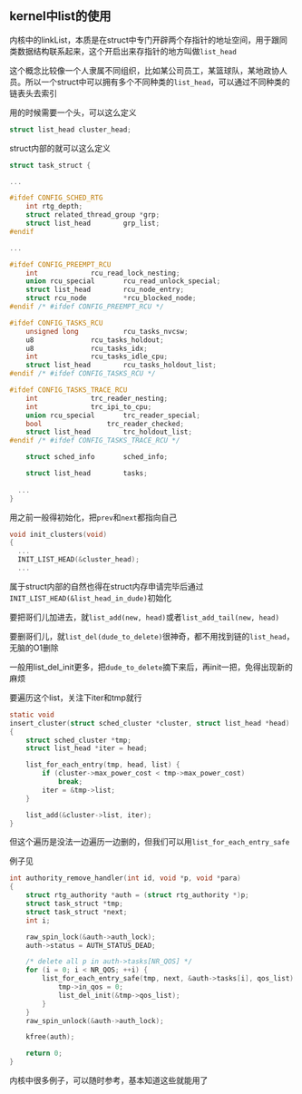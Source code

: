 ## kernel中list的使用
内核中的linkList，本质是在struct中专门开辟两个存指针的地址空间，用于跟同类数据结构联系起来，这个开启出来存指针的地方叫做`list_head`

这个概念比较像一个人隶属不同组织，比如某公司员工，某篮球队，某地政协人员。所以一个struct中可以拥有多个不同种类的`list_head`，可以通过不同种类的链表头去索引

用的时候需要一个头，可以这么定义
```c
struct list_head cluster_head;
```

struct内部的就可以这么定义
```c
struct task_struct {

...

#ifdef CONFIG_SCHED_RTG
	int rtg_depth;
	struct related_thread_group	*grp;
	struct list_head		grp_list;
#endif

...

#ifdef CONFIG_PREEMPT_RCU
	int				rcu_read_lock_nesting;
	union rcu_special		rcu_read_unlock_special;
	struct list_head		rcu_node_entry;
	struct rcu_node			*rcu_blocked_node;
#endif /* #ifdef CONFIG_PREEMPT_RCU */

#ifdef CONFIG_TASKS_RCU
	unsigned long			rcu_tasks_nvcsw;
	u8				rcu_tasks_holdout;
	u8				rcu_tasks_idx;
	int				rcu_tasks_idle_cpu;
	struct list_head		rcu_tasks_holdout_list;
#endif /* #ifdef CONFIG_TASKS_RCU */

#ifdef CONFIG_TASKS_TRACE_RCU
	int				trc_reader_nesting;
	int				trc_ipi_to_cpu;
	union rcu_special		trc_reader_special;
	bool				trc_reader_checked;
	struct list_head		trc_holdout_list;
#endif /* #ifdef CONFIG_TASKS_TRACE_RCU */

	struct sched_info		sched_info;

	struct list_head		tasks;
  
  ...
}
```

用之前一般得初始化，把`prev`和`next`都指向自己
```c
void init_clusters(void)
{
  ...
  INIT_LIST_HEAD(&cluster_head);
  ...
```

属于struct内部的自然也得在struct内存申请完毕后通过`INIT_LIST_HEAD(&list_head_in_dude)`初始化

要把哥们儿加进去，就`list_add(new, head)`或者`list_add_tail(new, head)`

要删哥们儿，就`list_del(dude_to_delete)`很神奇，都不用找到链的`list_head`，无脑的O1删除

一般用list_del_init更多，把`dude_to_delete`摘下来后，再init一把，免得出现新的麻烦

要遍历这个list，关注下iter和tmp就行
```c
static void
insert_cluster(struct sched_cluster *cluster, struct list_head *head)
{
	struct sched_cluster *tmp;
	struct list_head *iter = head;

	list_for_each_entry(tmp, head, list) {
		if (cluster->max_power_cost < tmp->max_power_cost)
			break;
		iter = &tmp->list;
	}

	list_add(&cluster->list, iter);
}
```
但这个遍历是没法一边遍历一边删的，但我们可以用`list_for_each_entry_safe`

例子见

```c
int authority_remove_handler(int id, void *p, void *para)
{
	struct rtg_authority *auth = (struct rtg_authority *)p;
	struct task_struct *tmp;
	struct task_struct *next;
	int i;

	raw_spin_lock(&auth->auth_lock);
	auth->status = AUTH_STATUS_DEAD;

	/* delete all p in auth->tasks[NR_QOS] */
	for (i = 0; i < NR_QOS; ++i) {
		list_for_each_entry_safe(tmp, next, &auth->tasks[i], qos_list) {
			tmp->in_qos = 0;
			list_del_init(&tmp->qos_list);
		}
	}
	raw_spin_unlock(&auth->auth_lock);

	kfree(auth);

	return 0;
}
```
内核中很多例子，可以随时参考，基本知道这些就能用了



